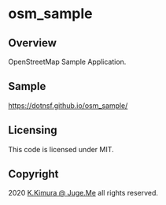 # osm_sample


## Overview

OpenStreetMap Sample Application.

## Sample

https://dotnsf.github.io/osm_sample/


## Licensing

This code is licensed under MIT.


## Copyright

2020 [K.Kimura @ Juge.Me](https://github.com/dotnsf) all rights reserved.
